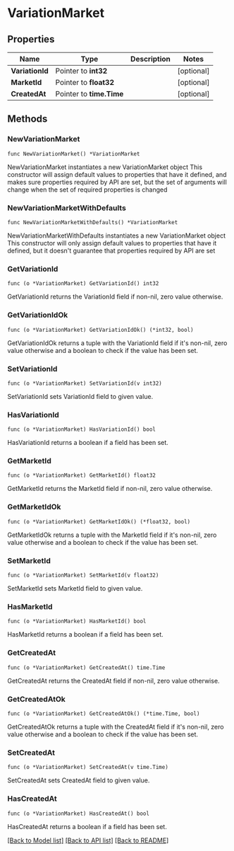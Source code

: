 # VariationMarket

## Properties

Name | Type | Description | Notes
------------ | ------------- | ------------- | -------------
**VariationId** | Pointer to **int32** |  | [optional] 
**MarketId** | Pointer to **float32** |  | [optional] 
**CreatedAt** | Pointer to **time.Time** |  | [optional] 

## Methods

### NewVariationMarket

`func NewVariationMarket() *VariationMarket`

NewVariationMarket instantiates a new VariationMarket object
This constructor will assign default values to properties that have it defined,
and makes sure properties required by API are set, but the set of arguments
will change when the set of required properties is changed

### NewVariationMarketWithDefaults

`func NewVariationMarketWithDefaults() *VariationMarket`

NewVariationMarketWithDefaults instantiates a new VariationMarket object
This constructor will only assign default values to properties that have it defined,
but it doesn't guarantee that properties required by API are set

### GetVariationId

`func (o *VariationMarket) GetVariationId() int32`

GetVariationId returns the VariationId field if non-nil, zero value otherwise.

### GetVariationIdOk

`func (o *VariationMarket) GetVariationIdOk() (*int32, bool)`

GetVariationIdOk returns a tuple with the VariationId field if it's non-nil, zero value otherwise
and a boolean to check if the value has been set.

### SetVariationId

`func (o *VariationMarket) SetVariationId(v int32)`

SetVariationId sets VariationId field to given value.

### HasVariationId

`func (o *VariationMarket) HasVariationId() bool`

HasVariationId returns a boolean if a field has been set.

### GetMarketId

`func (o *VariationMarket) GetMarketId() float32`

GetMarketId returns the MarketId field if non-nil, zero value otherwise.

### GetMarketIdOk

`func (o *VariationMarket) GetMarketIdOk() (*float32, bool)`

GetMarketIdOk returns a tuple with the MarketId field if it's non-nil, zero value otherwise
and a boolean to check if the value has been set.

### SetMarketId

`func (o *VariationMarket) SetMarketId(v float32)`

SetMarketId sets MarketId field to given value.

### HasMarketId

`func (o *VariationMarket) HasMarketId() bool`

HasMarketId returns a boolean if a field has been set.

### GetCreatedAt

`func (o *VariationMarket) GetCreatedAt() time.Time`

GetCreatedAt returns the CreatedAt field if non-nil, zero value otherwise.

### GetCreatedAtOk

`func (o *VariationMarket) GetCreatedAtOk() (*time.Time, bool)`

GetCreatedAtOk returns a tuple with the CreatedAt field if it's non-nil, zero value otherwise
and a boolean to check if the value has been set.

### SetCreatedAt

`func (o *VariationMarket) SetCreatedAt(v time.Time)`

SetCreatedAt sets CreatedAt field to given value.

### HasCreatedAt

`func (o *VariationMarket) HasCreatedAt() bool`

HasCreatedAt returns a boolean if a field has been set.


[[Back to Model list]](../README.md#documentation-for-models) [[Back to API list]](../README.md#documentation-for-api-endpoints) [[Back to README]](../README.md)


